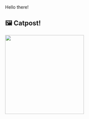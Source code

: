 Hello there!



## 🖼️ Catpost!

<sub>
    <img src="https://cdn2.thecatapi.com/images/21v.jpg" height="256">
</sub>

